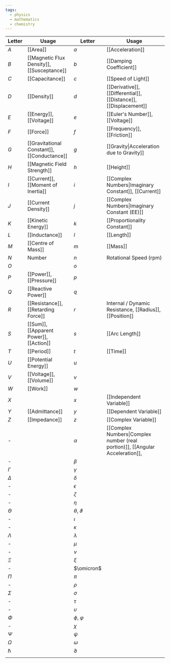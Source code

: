 ```yaml
---
tags:
  - physics
  - mathematics
  - chemistry
---
```

| Letter    | Usage                                       | Letter                | Usage                                                                          |
| --------- | ------------------------------------------- | --------------------- | ------------------------------------------------------------------------------ |
| $A$       | [[Area]]                                    | $a$                   | [[Acceleration]]                                                               |
| $B$       | [[Magnetic Flux Density]], [[Susceptance]]  | $b$                   | [[Damping Coefficient]]                                                        |
| $C$       | [[Capacitance]]                             | $c$                   | [[Speed of Light]]                                                             |
| $D$       | [[Density]]                                 | $d$                   | [[Derivative]], [[Differential]], [[Distance]], [[Displacement]]               |
| $E$       | [[Energy]], [[Voltage]]                     | $e$                   | [[Euler's Number]], [[Voltage]]                                                |
| $F$       | [[Force]]                                   | $f$                   | [[Frequency]], [[Friction]]                                                    |
| $G$       | [[Gravitational Constant]], [[Conductance]] | $g$                   | [[Gravity\|Acceleration due to Gravity]]                                       |
| $H$       | [[Magnetic Field Strength]]                 | $h$                   | [[Height]]                                                                     |
| $I$       | [[Current]], [[Moment of Inertia]]          | $i$                   | [[Complex Numbers\|Imaginary Constant]], [[Current]]                           |
| $J$       | [[Current Density]]                         | $j$                   | [[Complex Numbers\|Imaginary Constant (EE)]]                                   |
| $K$       | [[Kinetic Energy]]                          | $k$                   | [[Proportionality Constant]]                                                   |
| $L$       | [[Inductance]]                              | $l$                   | [[Length]]                                                                     |
| $M$       | [[Centre of Mass]]                          | $m$                   | [[Mass]]                                                                       |
| $N$       | Number                                      | $n$                   | Rotational Speed (rpm)                                                         |
| $O$       |                                             | $o$                   |                                                                                |
| $P$       | [[Power]], [[Pressure]]                     | $p$                   |                                                                                |
| $Q$       | [[Reactive Power]]                          | $q$                   |                                                                                |
| $R$       | [[Resistance]], [[Retarding Force]]         | $r$                   | Internal / Dynamic Resistance, [[Radius]], [[Position]]                        |
| $S$       | [[Sum]], [[Apparent Power]], [[Action]]     | $s$                   | [[Arc Length]]                                                                 |
| $T$       | [[Period]]                                  | $t$                   | [[Time]]                                                                       |
| $U$       | [[Potential Energy]]                        | $u$                   |                                                                                |
| $V$       | [[Voltage]], [[Volume]]                     | $v$                   |                                                                                |
| $W$       | [[Work]]                                    | $w$                   |                                                                                |
| $X$       |                                             | $x$                   | [[Independent Variable]]                                                       |
| $Y$       | [[Admittance]]                              | $y$                   | [[Dependent Variable]]                                                         |
| $Z$       | [[Impedance]]                               | $z$                   | [[Complex Variable]]                                                           |
| -         |                                             | $\alpha$              | [[Complex Numbers\|Complex number (real portion)]], [[Angular Acceleration]],  |
| -         |                                             | $\beta$               |                                                                                |
| $\Gamma$  |                                             | $\gamma$              |                                                                                |
| $\Delta$  |                                             | $\delta$              |                                                                                |
| -         |                                             | $\epsilon$            |                                                                                |
| -         |                                             | $\zeta$               |                                                                                |
| -         |                                             | $\eta$                |                                                                                |
| $\Theta$  |                                             | $\theta$, $\vartheta$ |                                                                                |
| -         |                                             | $\iota$               |                                                                                |
| -         |                                             | $\kappa$              |                                                                                |
| $\Lambda$ |                                             | $\lambda$             |                                                                                |
| -         |                                             | $\mu$                 |                                                                                |
| -         |                                             | $\nu$                 |                                                                                |
| $\Xi$     |                                             | $\xi$                 |                                                                                |
| -         |                                             | $\omicron$            |                                                                                |
| $\Pi$     |                                             | $\pi$                 |                                                                                |
| -         |                                             | $\rho$                |                                                                                |
| $\Sigma$  |                                             | $\sigma$              |                                                                                |
| -         |                                             | $\tau$                |                                                                                |
| -         |                                             | $\upsilon$            |                                                                                |
| $\Phi$    |                                             | $\phi$, $\varphi$     |                                                                                |
| -         |                                             | $\chi$                |                                                                                |
| $\Psi$    |                                             | $\psi$                |                                                                                |
| $\Omega$  |                                             | $\omega$              |                                                                                |
| $\hbar$   |                                             | $\partial$            |                                                                                |
|           |                                             |                       |                                                                                |
